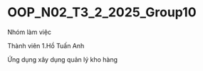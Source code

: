 # OOP_N02_T3_2_2025_Group10

Nhóm làm việc

Thành viên
1.Hồ Tuấn Anh

Ứng dụng xây dụng quản lý kho hàng
